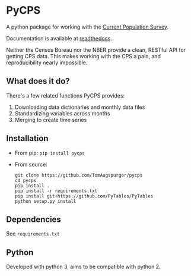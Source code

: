 PyCPS
=====

A python package for working with the [Current Population Survey](http://www.census.gov/cps/).

Documentation is available at [readthedocs](http://pycps.readthedocs.org/en/latest/).

Neither the Census Bureau nor the NBER provide a clean, RESTful API for getting CPS data.
This makes working with the CPS a pain, and reproducibility nearly impossible.

## What does it do?

There's a few related functions PyCPS provides:

1. Downloading data dictionaries and monthly data files
2. Standardizing variables across months
3. Merging to create time series

## Installation

- From pip: `pip install pycps`
- From source:

    ```
    git clone https://github.com/TomAugspurger/pycps
    cd pycps
    pip install .
    pip install -r requirements.txt
    pip install git+https://github.com/PyTables/PyTables
    python setup.py install
    ```

## Dependencies

See `requirements.txt`

## Python

Developed with python 3, aims to be compatible with python 2.
